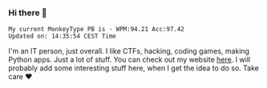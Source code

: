 ### Hi there 👋
<!-- PB START -->
```
My current MonkeyType PB is - WPM:94.21 Acc:97.42
Updated on: 14:35:54 CEST Time
```
<!-- PB END -->
I'm an IT person, just overall. I like CTFs, hacking, coding games, making Python apps. Just a lot of stuff.
You can check out my website [here](https://skill3472.github.io/).
I will probably add some interesting stuff here, when I get the idea to do so. Take care ❤️
